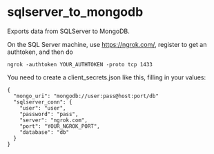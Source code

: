 sqlserver_to_mongodb
====================

Exports data from SQLServer to MongoDB.

On the SQL Server machine, use https://ngrok.com/, register to get an authtoken, and then do

    ngrok -authtoken YOUR_AUTHTOKEN -proto tcp 1433

You need to create a client_secrets.json like this, filling in your values:

    {
      "mongo_uri": "mongodb://user:pass@host:port/db"
      "sqlserver_conn": { 
        "user": "user",
        "password": "pass",
        "server": "ngrok.com",
        "port": "YOUR_NGROK_PORT",
        "database": "db"
      }
    }

